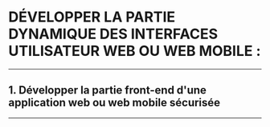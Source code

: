 # **DÉVELOPPER LA PARTIE DYNAMIQUE DES INTERFACES UTILISATEUR WEB OU WEB MOBILE :**
---

## **1. Développer la partie front-end d'une application web ou web mobile sécurisée**
---